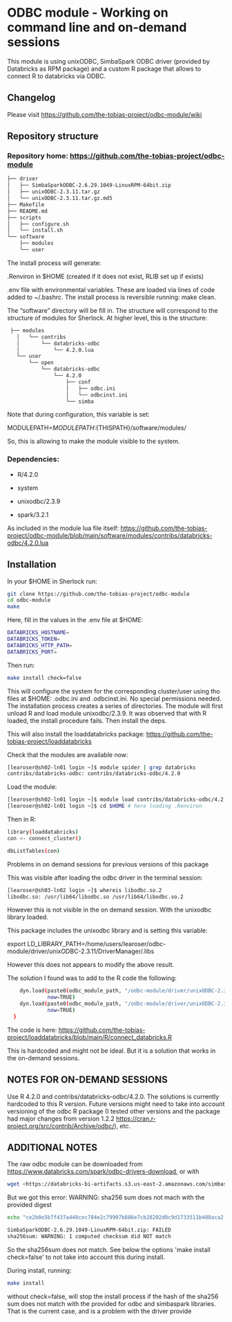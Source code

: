 # ODBC module - Working on command line and on-demand sessions


This module is using unixODBC, SimbaSpark ODBC driver (provided by Databricks as RPM package) and a custom R package that allows to connect R to databricks via ODBC. 

## Changelog

Please visit https://github.com/the-tobias-project/odbc-module/wiki 



## Repository structure


### Repository home: https://github.com/the-tobias-project/odbc-module 

```bash
├── driver
│   ├── SimbaSparkODBC-2.6.29.1049-LinuxRPM-64bit.zip
│   ├── unixODBC-2.3.11.tar.gz
│   └── unixODBC-2.3.11.tar.gz.md5
├── Makefile
├── README.md
├── scripts
│   ├── configure.sh
│   └── install.sh
└── software
    ├── modules
    └── user
```


The install process will generate:

.Renviron in $HOME  (created if it does not exist, RLIB set up if exists)

.env file with environmental variables. These are loaded via lines of code added to ~/.bashrc. The install process is reversible running: make clean. 

The “software” directory will be fill in. The structure will correspond to the structure of modules for Sherlock. At higher level, this is the structure:


```bash
 ├── modules 
   │   └── contribs 
   │       └── databricks-odbc 
   │           └── 4.2.0.lua 
   └── user 
       └── open 
           └── databricks-odbc 
               └── 4.2.0 
                   ├── conf 
                   │   ├── odbc.ini 
                   │   └── odbcinst.ini 
                   └── simba
```


Note that during configuration, this variable is set: 

MODULEPATH=$MODULEPATH:${THISPATH}/software/modules/

So, this is allowing to make the module visible to the system.



### Dependencies:

- R/4.2.0

- system

- unixodbc/2.3.9

- spark/3.2.1



As included in the module lua file itself: https://github.com/the-tobias-project/odbc-module/blob/main/software/modules/contribs/databricks-odbc/4.2.0.lua 


## Installation


In your $HOME in Sherlock run:

```bash
git clone https://github.com/the-tobias-project/odbc-module
cd odbc-module
make
```

Here, fill in the values in the .env file at $HOME:

```bash
DATABRICKS_HOSTNAME=
DATABRICKS_TOKEN=
DATABRICKS_HTTP_PATH=
DATABRICKS_PORT=
```

Then run:

```bash
make install check=false
```

This will configure the system for the corresponding cluster/user using tho files at $HOME: .odbc.ini and .odbcinst.ini. No special permissions needed. The installation process creates a series of directories. The module will first unload R and load module unixodbc/2.3.9. It was observed that with R loaded, the install procedure fails. Then install the deps.

This will also install the loaddatabricks package: https://github.com/the-tobias-project/loaddatabricks 

Check that the modules are available now:

```bash
[learoser@sh02-ln01 login ~]$ module spider | grep databricks
contribs/databricks-odbc: contribs/databricks-odbc/4.2.0
```


Load the module:

```bash
[learoser@sh02-ln01 login ~]$ module load contribs/databricks-odbc/4.2.0
[learoser@sh02-ln01 login ~]$ cd $HOME # here loading .Renviron
```


Then in R:

```bash
library(loaddatabricks)
con <- connect_cluster()

dbListTables(con)
```

Problems in on demand sessions for previous versions of this package

This was visible after loading the odbc driver in the terminal session:

```bash
[learoser@sh03-ln02 login ~]$ whereis libodbc.so.2
libodbc.so: /usr/lib64/libodbc.so /usr/lib64/libodbc.so.2
```

However this is not visible in the on demand session. With the unixodbc library loaded. 

This package includes the unixodbc library and is setting this variable:

export LD_LIBRARY_PATH=/home/users/learoser/odbc-module/driver/unixODBC-2.3.11/DriverManager/.libs

However this does not appears to modify the above result. 

The solution I found was to add to the R code the following:

```bash
    dyn.load(paste0(odbc_module_path, "/odbc-module/driver/unixODBC-2.3.11/odbcinst/.libs/libodbcinst.so"),
             now=TRUE)
    dyn.load(paste0(odbc_module_path, "/odbc-module/driver/unixODBC-2.3.11/DriverManager/.libs/libodbc.so.2"),
             now=TRUE)
  }
```

The code is here: https://github.com/the-tobias-project/loaddatabricks/blob/main/R/connect_databricks.R 

This is hardcoded and might not be ideal. But it is a solution that works in the on-demand sessions. 



## NOTES FOR ON-DEMAND SESSIONS

Use R 4.2.0 and contribs/databricks-odbc/4.2.0. The solutions is currently hardcoded to this R version. Future versions might need to take into account versioning of the odbc R package (I tested other versions and the package had major changes from version 1.2.2 https://cran.r-project.org/src/contrib/Archive/odbc/), etc.  



## ADDITIONAL NOTES

The raw odbc module can be downloaded from https://www.databricks.com/spark/odbc-drivers-download,  or with

```bash
wget <https://databricks-bi-artifacts.s3.us-east-2.amazonaws.com/simbaspark-drivers/odbc/2.6.29/SimbaSparkODBC-2.6.29.1049-LinuxRPM-64bit.zip>
```

But we got this error: WARNING: sha256 sum does not mach with the provided digest

```bash
echo "ce2b0e5b7f437a448cec784e2c79907b886e7cb28202d0c9d1733511b488aca2  SimbaSparkODBC-2.6.29.1049-LinuxRPM-64bit.zip" | sha256sum --check

SimbaSparkODBC-2.6.29.1049-LinuxRPM-64bit.zip: FAILED
sha256sum: WARNING: 1 computed checksum did NOT match
```

So the sha256sum does not match. See below the options 'make install check=false' to not take into account this during install.


During install, running:

```bash
make install
```

without check=false, will stop the install process if the hash of the sha256 sum does not match with the provided for odbc and simbaspark libraries. That is the current case, and is a problem with the driver provide
